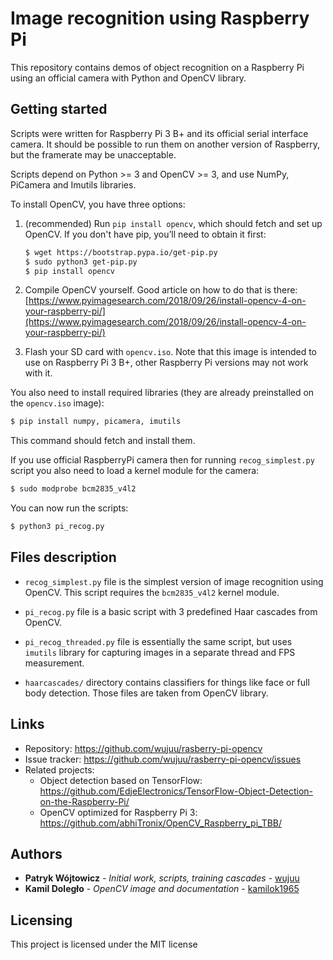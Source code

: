 # Image recognition using Raspberry Pi

This repository contains demos of object recognition on a Raspberry Pi using an official camera with Python and OpenCV library. 

## Getting started

Scripts were written for Raspberry Pi 3 B+ and its official serial interface camera. It should be possible to run them on another version of Raspberry, but the framerate may be unacceptable. 

Scripts depend on Python >= 3 and OpenCV >= 3, and use NumPy, PiCamera and Imutils libraries.  

To install OpenCV, you have three options:

1. (recommended) Run `pip install opencv`, which should fetch and set up OpenCV. If you don't have pip, you’ll need to obtain it first:

   ```bash
   $ wget https://bootstrap.pypa.io/get-pip.py
   $ sudo python3 get-pip.py
   $ pip install opencv
   ```

2. Compile OpenCV yourself. Good article on how to do that is there:  [https://www.pyimagesearch.com/2018/09/26/install-opencv-4-on-your-raspberry-pi/](https://www.pyimagesearch.com/2018/09/26/install-opencv-4-on-your-raspberry-pi/)

3. Flash your SD card with `opencv.iso`. Note that this image is intended to use on Raspberry Pi 3 B+, other Raspberry Pi versions may not work with it. 

You also need to install required libraries (they are already preinstalled on the  `opencv.iso` image):

```bash
$ pip install numpy, picamera, imutils
```

This command should fetch and install them. 

If you use official RaspberryPi camera then for running `recog_simplest.py` script you also need to load a kernel module for the camera:

```bash
$ sudo modprobe bcm2835_v4l2 
```

You can now run the scripts:

```bash
$ python3 pi_recog.py
```



## Files description

* `recog_simplest.py` file is the simplest version of image recognition using OpenCV. This script requires the `bcm2835_v4l2` kernel module.

* `pi_recog.py` file is a basic script with 3 predefined Haar cascades from OpenCV.

* `pi_recog_threaded.py` file is essentially the same script, but uses `imutils` library for capturing images in a separate thread and FPS measurement. 

* `haarcascades/` directory contains classifiers for things like face or full body detection. Those files are taken from OpenCV library. 

## Links

- Repository: <https://github.com/wujuu/rasberry-pi-opencv>
- Issue tracker: <https://github.com/wujuu/rasberry-pi-opencv/issues>
- Related projects:
  - Object detection based on TensorFlow: <https://github.com/EdjeElectronics/TensorFlow-Object-Detection-on-the-Raspberry-Pi/>
  - OpenCV optimized for Raspberry Pi 3: <https://github.com/abhiTronix/OpenCV_Raspberry_pi_TBB/>

## Authors

- **Patryk Wójtowicz** - *Initial work, scripts, training cascades* - [wujuu](https://github.com/wujuu)
- **Kamil Doległo** - *OpenCV image and documentation* - [kamilok1965](https://github.com/kamilok1965)

## Licensing

This project is licensed under the MIT license